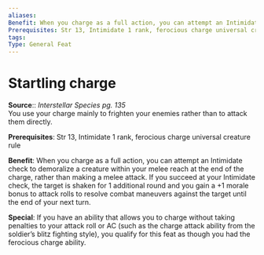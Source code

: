 ```yaml
---
aliases: 
Benefit: When you charge as a full action, you can attempt an Intimidate check to demoralize a creature within your melee reach at the end of the charge, rather than making a melee attack. If you succeed at your Intimidate check, the target is shaken for 1 additional round and you gain a +1 morale bonus to attack rolls to resolve combat maneuvers against the target until the end of your next turn.
Prerequisites: Str 13, Intimidate 1 rank, ferocious charge universal creature rule
tags: 
Type: General Feat
---
```


# Startling charge

**Source**:: _Interstellar Species pg. 135_  
You use your charge mainly to frighten your enemies rather than to attack them directly.

**Prerequisites**: Str 13, Intimidate 1 rank, ferocious charge universal creature rule

**Benefit**: When you charge as a full action, you can attempt an Intimidate check to demoralize a creature within your melee reach at the end of the charge, rather than making a melee attack. If you succeed at your Intimidate check, the target is shaken for 1 additional round and you gain a +1 morale bonus to attack rolls to resolve combat maneuvers against the target until the end of your next turn.

**Special**: If you have an ability that allows you to charge without taking penalties to your attack roll or AC (such as the charge attack ability from the soldier’s blitz fighting style), you qualify for this feat as though you had the ferocious charge ability.
